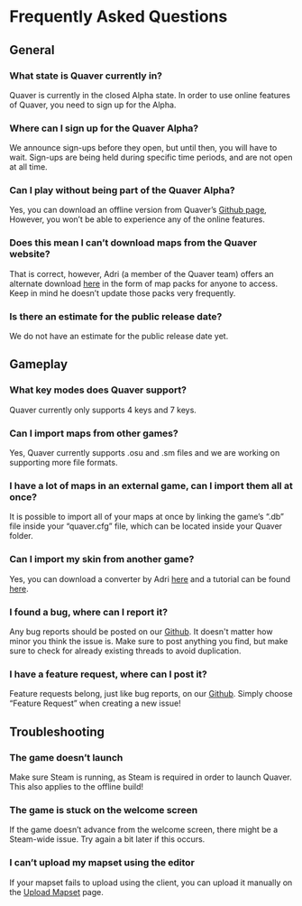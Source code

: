 # Frequently Asked Questions

## General

### What state is Quaver currently in?

Quaver is currently in the closed Alpha state. In order to use online features of Quaver, you need to sign up for the Alpha.

### Where can I sign up for the Quaver Alpha?

We announce sign-ups before they open, but until then, you will have to wait. Sign-ups are being held during specific time periods, and are not open at all time.

### Can I play without being part of the Quaver Alpha?

Yes, you can download an offline version from Quaver’s [Github page](https://github.com/Quaver/Quaver/releases), However, you won’t be able to experience any of the online features.

### Does this mean I can’t download maps from the Quaver website?

That is correct, however, Adri (a member of the Quaver team) offers an alternate download [here](https://rhythmgamers.net/pack/) in the form of map packs for anyone to access. Keep in mind he doesn’t update those packs very frequently.

### Is there an estimate for the public release date?

We do not have an estimate for the public release date yet.


## Gameplay

### What key modes does Quaver support?

Quaver currently only supports 4 keys and 7 keys.

### Can I import maps from other games?

Yes, Quaver currently supports .osu and .sm files and we are working on supporting more file formats.

### I have a lot of maps in an external game, can I import them all at once?

It is possible to import all of your maps at once by linking the game’s “.db” file inside your “quaver.cfg” file, which can be located inside your Quaver folder.

### Can I import my skin from another game?

Yes, you can download a converter by Adri [here](https://rhythmgamers.net/QBC/) and a tutorial can be found [here](https://www.youtube.com/watch?v=pWeLbx48NVI).

### I found a bug, where can I report it?

Any bug reports should be posted on our [Github](https://github.com/Quaver/Quaver/issues). It doesn't matter how minor you think the issue is. Make sure to post anything you find, but make sure to check for already existing threads to avoid duplication.

### I have a feature request, where can I post it?

Feature requests belong, just like bug reports, on our [Github](https://github.com/Quaver/Quaver/issues). Simply choose “Feature Request” when creating a new issue!


## Troubleshooting

### The game doesn’t launch

Make sure Steam is running, as Steam is required in order to launch Quaver. This also applies to the offline build!

### The game is stuck on the welcome screen

If the game doesn’t advance from the welcome screen, there might be a Steam-wide issue. Try again a bit later if this occurs.

### I can’t upload my mapset using the editor

If your mapset fails to upload using the client, you can upload it manually on the [Upload Mapset](/upload/mapset/) page.
